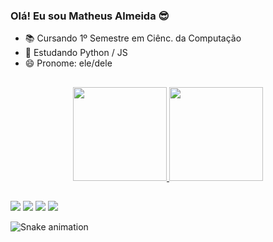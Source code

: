 ### Olá! Eu sou Matheus Almeida 😎

- 📚 Cursando 1º Semestre em Ciênc. da Computação
- 🌱 Estudando Python / JS
- 😄 Pronome: ele/dele
##
<div align="center">
  <a href="https://github.com/Almeidadrk">
  <img height="150em" src="https://github-readme-stats.vercel.app/api?username=Almeidadrk&show_icons=false&theme=onedark&include_all_commits=true&count_private=true"/>
  <img height="150em" src="https://github-readme-stats.vercel.app/api/top-langs/?username=Almeidadrk&layout=compact&langs_count=7&theme=onedark"/>
</div>

##
  
<div> 
  <a href="https://www.instagram.com/almeidadrk/" target="_blank"><img src="https://img.shields.io/badge/-Instagram-%23E4405F?style=for-the-badge&logo=instagram&logoColor=white" target="_blank"></a>
  <a href = "mailto:almeidadrk@outlook.com"><img src="https://img.shields.io/badge/-Gmail-%23333?style=for-the-badge&logo=gmail&logoColor=white" target="_blank"></a>
  <a href="https://www.linkedin.com/in/matheus-almeida-38abb324a/" target="_blank"><img src="https://img.shields.io/badge/-LinkedIn-%230077B5?style=for-the-badge&logo=linkedin&logoColor=white" target="_blank"></a> 
  <a href = "https://twitter.com/almeidadrk"><img src="https://img.shields.io/badge/Twitter-1DA1F2?style=for-the-badge&logo=twitter&logoColor=white"></a>

   ![Snake animation](https://github.com/Almeidadrk/Almeidadrk/blob/output/github-contribution-grid-snake.svg)
 
</div>
